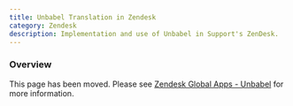 ```yaml
---
title: Unbabel Translation in Zendesk
category: Zendesk
description: Implementation and use of Unbabel in Support's ZenDesk.
---
```


### Overview

This page has been moved. Please see
[Zendesk Global Apps - Unbabel](/handbook/security/customer-support-operations/docs/zendesk/apps#unbabel)
for more information.
